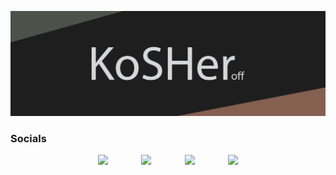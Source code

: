 <img src="https://raw.githubusercontent.com/KoSHeroff/KoSHeroff/main/src/header.jpg"></img>

### Socials
<p align='center'>
<a href="https://www.instagram.com/offkosher/" style="margin: 10px;"><img height="30" src="https://cdn-icons-png.flaticon.com/512/2111/2111463.png"></a>ᅠ ᅠ
<a href="https://vk.com/offkosher/" style="margin: 10px;"><img height="30" src="https://cdn-icons-png.flaticon.com/512/2111/2111712.png"></a>ᅠ ᅠ
<a href="https://t.me/offkosher" style="margin: 10px;"><img height="30" src="https://cdn-icons-png.flaticon.com/512/2111/2111646.png"></a>ᅠ ᅠ
<a href="https://open.spotify.com/user/64s4dcqbqha23nmpvbt3i4dgl?si=1b9dc3bdb3e34093" style="margin: 10px;"><img height="30" src="https://cdn-icons-png.flaticon.com/512/2111/2111624.png"></a>
</p>
